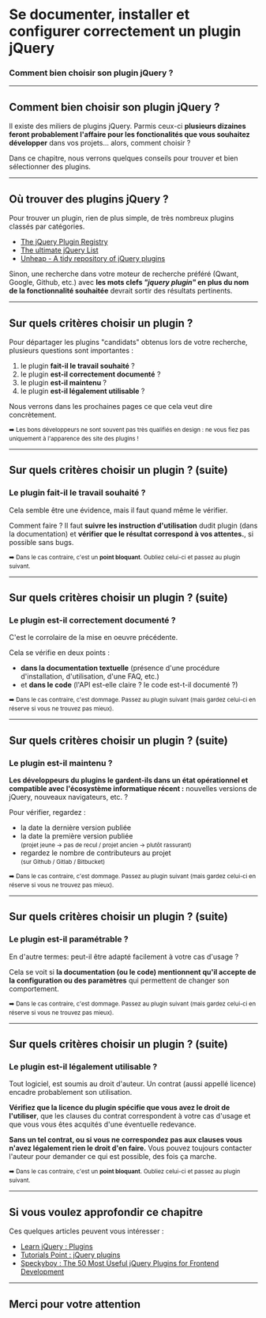 <!-- footer: Copyright 2017 © Glenn ROLLAND – Reproduction interdite -->
<!-- page_number : true -->

<link rel="stylesheet" href="../../assets/style.css" />

# Se documenter, installer et configurer correctement un plugin jQuery

### Comment bien choisir son plugin jQuery ?

<!-- 03/02 Document -->

----

## Comment bien choisir son plugin jQuery ?

Il existe des miliers de plugins jQuery. Parmis ceux-ci __plusieurs dizaines feront probablement l'affaire pour les fonctionalités que vous souhaitez développer__ dans vos projets... alors, comment choisir ?

Dans ce chapitre, nous verrons quelques conseils pour trouver et bien sélectionner des plugins.

----

## Où trouver des plugins jQuery ?

Pour trouver un plugin, rien de plus simple, de très nombreux plugins classés par catégories.

* [The jQuery Plugin Registry](https://plugins.jquery.com/)
* [The ultimate jQuery List](http://jquerylist.com/)
* [Unheap - A tidy repository of jQuery plugins](http://www.unheap.com)

Sinon, une recherche dans votre moteur de recherche préféré (Qwant, Google, Github, etc.) avec __les mots clefs _"jquery plugin"_ en plus du nom de la fonctionnalité souhaitée__ devrait sortir des résultats pertinents.

----

## Sur quels critères choisir un plugin ?

Pour départager les plugins "candidats" obtenus lors de votre recherche, plusieurs questions sont importantes :

1. le plugin __fait-il le travail souhaité__ ?
2. le plugin __est-il correctement documenté__ ?
3. le plugin __est-il maintenu__ ?
4. le plugin __est-il légalement utilisable__ ?

Nous verrons dans les prochaines pages ce que cela veut dire concrètement.

<small>

:arrow_right: Les bons développeurs ne sont souvent pas très qualifiés en design : ne vous fiez pas uniquement à l'apparence des site des plugins !

</small>

----

## Sur quels critères choisir un plugin ? (suite)

### Le plugin fait-il le travail souhaité ?

Cela semble être une évidence, mais il faut quand même le vérifier. 

Comment faire ? Il faut __suivre les instruction d'utilisation__ dudit plugin (dans la documentation) et __vérifier que le résultat correspond à vos attentes.__, si possible sans bugs.


<small>

:arrow_right: Dans le cas contraire, c'est un __point bloquant__. Oubliez celui-ci et passez au plugin suivant.

</small>

----

## Sur quels critères choisir un plugin ? (suite)

### Le plugin est-il correctement documenté ?

C'est le corrolaire de la mise en oeuvre précédente.

Cela se vérifie en deux points :

* __dans la documentation textuelle__ (présence d'une procédure d'installation, d'utilisation, d'une FAQ, etc.) 
* et __dans le code__ (l'API est-elle claire ? le code est-t-il documenté ?)


<small>

:arrow_right: Dans le cas contraire, c'est dommage. Passez au plugin suivant (mais gardez celui-ci en réserve si vous ne trouvez pas mieux).

</small>

----

## Sur quels critères choisir un plugin ? (suite)

### Le plugin est-il maintenu ?

__Les développeurs du plugins le gardent-ils dans un état opérationnel et compatible avec l'écosystème informatique récent :__ nouvelles versions de jQuery, nouveaux navigateurs, etc. ?

Pour vérifier, regardez :

* la date la dernière version publiée
* la date la première version publiée <br/><small>(projet jeune &rarr; pas de recul / projet ancien &rarr;  plutôt rassurant)</small>
* regardez le nombre de contributeurs au projet <br/><small>(sur Github / Gitlab / Bitbucket)</small>

<small>

:arrow_right: Dans le cas contraire, c'est dommage. Passez au plugin suivant (mais gardez celui-ci en réserve si vous ne trouvez pas mieux).

</small>


----

## Sur quels critères choisir un plugin ? (suite)

### Le plugin est-il paramétrable ?

En d'autre termes:  peut-il être adapté facilement à votre cas d'usage ? 

Cela se voit si __la documentation (ou le code) mentionnent qu'il accepte de la configuration ou des paramètres__ qui permettent de changer son comportement.

<small>

:arrow_right: Dans le cas contraire, c'est dommage. Passez au plugin suivant (mais gardez celui-ci en réserve si vous ne trouvez pas mieux).

</small>

----


## Sur quels critères choisir un plugin ? (suite)

### Le plugin est-il légalement utilisable ?

Tout logiciel, est soumis au droit d'auteur. Un contrat (aussi appellé licence) encadre probablement son utilisation.

__Vérifiez que la licence du plugin spécifie que vous avez le droit de l'utiliser__, que les clauses du contrat correspondent à votre cas d'usage et que vous vous êtes acquités d'une éventuelle redevance.

__Sans un tel contrat, ou si vous ne correspondez pas aux clauses vous n'avez légalement rien le droit d'en faire.__ Vous pouvez toujours contacter l'auteur pour demander ce qui est possible, des fois ça marche.

<small>

:arrow_right: Dans le cas contraire, c'est un __point bloquant__. Oubliez celui-ci et passez au plugin suivant.

</small>

----

## Si vous voulez approfondir ce chapitre

Ces quelques articles peuvent vous intéresser :

* [Learn jQuery : Plugins](https://learn.jquery.com/plugins/)
* [Tutorials Point : jQuery plugins](https://www.tutorialspoint.com/jquery/jquery-plugins.htm)
* [Speckyboy : The 50 Most Useful jQuery Plugins for Frontend Development](https://speckyboy.com/free-jquery-plugins/)

----


## Merci pour votre attention

